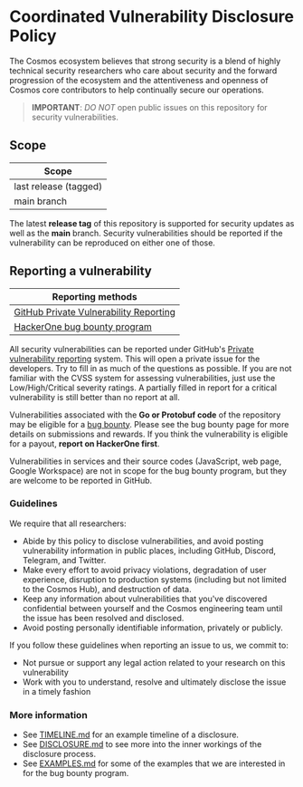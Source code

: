 # Coordinated Vulnerability Disclosure Policy

The Cosmos ecosystem believes that strong security is a blend of highly technical security researchers
who care about security and the forward progression of the ecosystem and the attentiveness and
openness of Cosmos core contributors to help continually secure our operations.

> **IMPORTANT**: *DO NOT* open public issues on this repository for security vulnerabilities.

## Scope

| Scope                 |
|-----------------------|
| last release (tagged) |
| main branch           |

The latest **release tag** of this repository is supported for security updates as well as the **main** branch.
Security vulnerabilities should be reported if the vulnerability can be reproduced on either one of those.

## Reporting a vulnerability

| Reporting methods                                                 |
|-------------------------------------------------------------------|
| [GitHub Private Vulnerability Reporting](security/advisories/new) |
| [HackerOne bug bounty program](https://hackerone.com/cosmos)      |

All security vulnerabilities can be reported under GitHub's [Private vulnerability reporting](security/advisories/new) system.
This will open a private issue for the developers. Try to fill in as much of the questions as possible. If you are not familiar
with the CVSS system for assessing vulnerabilities, just use the Low/High/Critical severity ratings. A partially filled in report
for a critical vulnerability is still better than no report at all.

Vulnerabilities associated with the **Go or Protobuf code** of the repository may be eligible for a [bug bounty](https://hackerone.com/cosmos).
Please see the bug bounty page for more details on submissions and rewards. If you think the vulnerability is eligible for a payout,
**report on HackerOne first**.

Vulnerabilities in services and their source codes (JavaScript, web page, Google Workspace) are not in scope for the bug
bounty program, but they are welcome to be reported in GitHub.

### Guidelines

We require that all researchers:

* Abide by this policy to disclose vulnerabilities, and avoid posting vulnerability information in public places, including GitHub, Discord, Telegram, and Twitter.
* Make every effort to avoid privacy violations, degradation of user experience, disruption to production systems (including but not limited to the Cosmos Hub), and destruction of data.
* Keep any information about vulnerabilities that you've discovered confidential between yourself and the Cosmos engineering team until the issue has been resolved and disclosed.
* Avoid posting personally identifiable information, privately or publicly.

If you follow these guidelines when reporting an issue to us, we commit to:

* Not pursue or support any legal action related to your research on this vulnerability
* Work with you to understand, resolve and ultimately disclose the issue in a timely fashion

### More information

* See [TIMELINE.md](https://github.com/cosmos/security/blob/main/TIMELINE.md) for an example timeline of a disclosure.
* See [DISCLOSURE.md](https://github.com/cosmos/security/blob/main/DISCLOSURE.md) to see more into the inner workings of the disclosure process.
* See [EXAMPLES.md](https://github.com/cosmos/security/EXAMPLES.md) for some of the examples that we are interested in for the bug bounty program.
